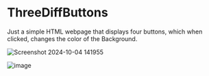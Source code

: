 # ThreeDiffButtons

Just a simple HTML webpage that displays four buttons, which when clicked, changes the color of the Background. 

![Screenshot 2024-10-04 141955](https://github.com/user-attachments/assets/1fc2844b-a9c2-4d13-bbf1-e44087b1c0e5)


![image](https://github.com/user-attachments/assets/fabd8cb8-8537-4853-a67c-91408f2fc2a1)
